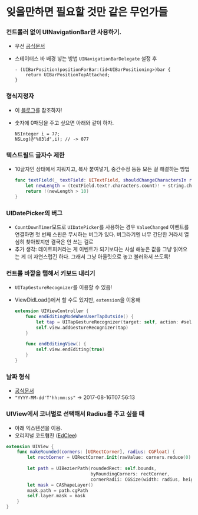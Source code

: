 # 잊을만하면 필요할 것만 같은 무언가들

### 컨트롤러 없이 UINavigationBar만 사용하기.
 - 우선 [공식문서](https://developer.apple.com/reference/uikit/uinavigationbar)
 - 스테이터스 바 배경 넣는 방법 `UINavigationBarDelegate` 설정 후
	
	```objc
	- (UIBarPosition)positionForBar:(id<UIBarPositioning>)bar {
	    return UIBarPositionTopAttached;
	}
	
	```

### 형식지정자
 - 이 [블로그](http://ownstory.tistory.com/18)를 참조하자!
 - 숫자에 0패딩을 주고 싶으면 아래와 같이 하자.
 
	```objc	
	NSInteger i = 77;
	NSLog(@"%03ld",i); // -> 077
	```
	
### 텍스트필드 글자수 제한
 - 10글자인 상태에서 지워지고, 복사 붙여넣기, 중간수정 등등 모든 걸 해결하는 방법

	```swift
	func textField(_ textField: UITextField, shouldChangeCharactersIn range: NSRange, replacementString string: String) -> Bool {
	    let newLength = (textField.text?.characters.count)! + string.characters.count - range.length
	    return !(newLength > 10)
	}
	```

### UIDatePicker의 버그

- `CountDownTimer`모드로 `UIDatePicker`를 사용하는 경우 `ValueChanged` 이벤트를 연결하면 첫 번째 스핀은 무시하는 버그가 있다. 버그라기엔 너무 간단한 거라서 열심히 찾아봤지만 결국은 안 쓰는 걸로
- 추가 생각: 데이트피커라는 게 이벤트가 되기보다는 사실 해놓은 값을 그냥 읽어오는 게 더 자연스럽긴 하다. 그래서 그냥 아울릿으로 놓고 불러와서 쓰도록!

### 컨트롤 바깥을 탭해서 키보드 내리기
- `UITapGestureRecognizer`를 이용할 수 있음!
- ViewDidLoad()에서 할 수도 있지만, `extension`을 이용해 

	```swift
	extension UIViewController {
	    func endEditingModeWhenUserTapOutside() {
	        let tap = UITapGestureRecognizer(target: self, action: #selector(UIViewController.endEditingView))
	        self.view.addGestureRecognizer(tap)
	    }
	    
	    func endEditingView() {
	        self.view.endEditing(true)
	    }
	}
	```
	
	
### 날짜 형식
- [공식문서](https://developer.apple.com/library/content/documentation/Cocoa/Conceptual/DataFormatting/Articles/dfDateFormatting10_4.html#//apple_ref/doc/uid/TP40002369-SW1)
- `"YYYY-MM-dd'T'hh:mm:ss"` -> 2017-08-16T07:56:13


### UIView에서 코너별로 선택해서 Radius를 주고 싶을 때
- 아래 익스텐션을 이용.
- 오리지널 코드협찬 ([EdClee](https://github.com/EdCLee/Ed_komptability))

```swift
extension UIView {
    func makeRounded(corners: [UIRectCorner], radius: CGFloat) {
        let rectCorner = UIRectCorner.init(rawValue: corners.reduce(0) { $0 + $1.rawValue })
        
        let path = UIBezierPath(roundedRect: self.bounds,
                                byRoundingCorners: rectCorner,
                                cornerRadii: CGSize(width: radius, height: radius))
        let mask = CAShapeLayer()
        mask.path = path.cgPath
        self.layer.mask = mask
    }
}

```